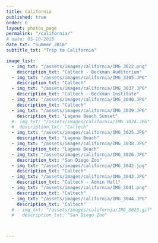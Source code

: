 ```yaml
---
title: California
published: true
order: 6
layout: photos_page
permalink: "/california/"
# date: 05-10-2018
date_txt: "Summer 2016"
subtitle_txt: "Trip to California"

image_list:
  - img_txt: "/assets/images/california/IMG_3022.png"
    description_txt: "Caltech - Beckman Auditorium"
  - img_txt: "/assets/images/california/IMG_3305.JPG"
    description_txt: "Caltech"
  - img_txt: "/assets/images/california/IMG_3037.JPG"
    description_txt: "Caltech - Beckman Institute"
  - img_txt: "/assets/images/california/IMG_3040.JPG"
    description_txt: "Caltech"
  - img_txt: "/assets/images/california/IMG_3039.JPG"
    description_txt: "Laguna Beach Sunset"
  #- img_txt: "/assets/images/california/IMG_3024.JPG"
  #  description_txt: "Caltech"
  - img_txt: "/assets/images/california/IMG_3025.JPG"
    description_txt: "Laguna Beach"
  - img_txt: "/assets/images/california/IMG_3038.JPG"
    description_txt: "Laguna Beach"
  - img_txt: "/assets/images/california/IMG_3026.JPG"
    description_txt: "San Diego Zoo"
  - img_txt: "/assets/images/california/IMG_3042.jpg"
    description_txt: "Caltech"
  - img_txt: "/assets/images/california/IMG_3043.JPG"
    description_txt: "Caltech - Admin Hall"
  - img_txt: "/assets/images/california/IMG_3041.png"
    description_txt: "Caltech"
  - img_txt: "/assets/images/california/IMG_3044.JPG"
    description_txt: "Caltech"
  # - img_txt: "/assets/images/california/IMG_3023.gif"
  #   description_txt: "San Diego Zoo"



---
```

